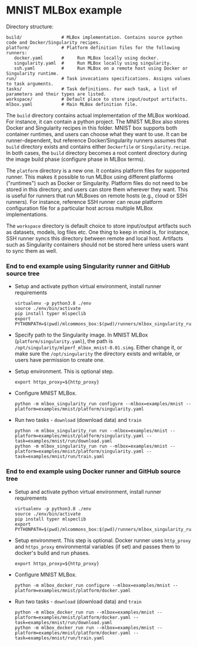 # MNIST MLBox example
Directory structure:
```shell script
build/               # MLBox implementation. Contains source python code and Docker/Singularity recipes. 
platform/            # Platform definition files for the following runners:
   docker.yaml       #     Run MLBox locally using docker.
   singularity.yaml  #     Run MLBox locally using singularity.
   ssh.yaml          #     Run MLBox on a remote host using Docker or Singularity runtime.
run/                 # Task invocations specifications. Assigns values to task arguments.
tasks/               # Task definitions. For each task, a list of parameters and their types are listed.
workspace/           # Default place to store input/output artifacts.
mlbox.yaml           # Main MLBox definition file.
```

The `build` directory contains actual implementation of the MLBox workload. For instance, it can contain a python
project. The MNIST MLBox also stores Docker and Singularity recipes in this folder. MNIST box supports both container
runtimes, and users can choose what they want to use. It can be runner-dependent, but reference Docker/Singularity 
runners assumes that `build` directory exists and contains either `Dockerfile` or `Singularity.recipe`. In both cases,
the `build` directory becomes a root content directory during the image build phase (configure phase in MLBox terms).

The `platform` directory is a new one. It contains platform files for supported runner. This makes it possible to run
MLBox using different platforms ("runtimes") such as Docker or Singularity. Platform files do not need to be stored
in this directory, and users can store them wherever they want. This is useful for runners that run MLBoxes on remote
hosts (e.g., cloud or SSH runners). For instance, reference SSH runner can reuse platform configuration file for a
particular host across multiple MLBox implementations.

The `workspace` directory is default choice to store input/output artifacts such as datasets, models, log files etc.
One thing to keep in mind is, for instance, SSH runner syncs this directory between remote and local host. Artifacts
such as Singularity containers should not be stored here unless users want to sync them as well.

### End to end example using Singularity runner and GitHub source tree
- Setup and activate python virtual environment, install runner requirements
  ```shell script
  virtualenv -p python3.8 ./env
  source ./env/bin/activate
  pip install typer mlspeclib
  export PYTHONPATH=$(pwd)/mlcommons_box:$(pwd)/runners/mlbox_singularity_run:$(pwd)/runners/mlbox_docker_run
  ```

- Specify path to the Singularity image. In MNIST MLBox (`platform/singularity.yaml`), the path is
  `/opt/singularity/mlperf_mlbox_mnist-0.01.simg`. Either change it, or make sure the `/opt/singularity` the directory
  exists and writable, or users have permission to create one.

- Setup environment. This is optional step. 
  ```shell script
  export https_proxy=${http_proxy}
  ```

- Configure MNIST MLBox.
  ```shell script
  python -m mlbox_singularity_run configure --mlbox=examples/mnist --platform=examples/mnist/platform/singularity.yaml
  ```

- Run two tasks - `download` (download data) and `train`
  ```shell script
  python -m mlbox_singularity_run run --mlbox=examples/mnist --platform=examples/mnist/platform/singularity.yaml --task=examples/mnist/run/download.yaml
  python -m mlbox_singularity_run run --mlbox=examples/mnist --platform=examples/mnist/platform/singularity.yaml --task=examples/mnist/run/train.yaml
  ```

### End to end example using Docker runner and GitHub source tree
- Setup and activate python virtual environment, install runner requirements
  ```shell script
  virtualenv -p python3.8 ./env
  source ./env/bin/activate
  pip install typer mlspeclib
  export PYTHONPATH=$(pwd)/mlcommons_box:$(pwd)/runners/mlbox_singularity_run:$(pwd)/runners/mlbox_docker_run
  ```

- Setup environment. This step is optional. Docker runner uses `http_proxy` and `https_proxy` environmental variables
  (if set) and passes them to docker's build and run phases. 
  ```shell script
  export https_proxy=${http_proxy}
  ```

- Configure MNIST MLBox.
  ```shell script
  python -m mlbox_docker_run configure --mlbox=examples/mnist --platform=examples/mnist/platform/docker.yaml
  ```

- Run two tasks - `download` (download data) and `train`
  ```shell script
  python -m mlbox_docker_run run --mlbox=examples/mnist --platform=examples/mnist/platform/docker.yaml --task=examples/mnist/run/download.yaml
  python -m mlbox_docker_run run --mlbox=examples/mnist --platform=examples/mnist/platform/docker.yaml --task=examples/mnist/run/train.yaml
  ```